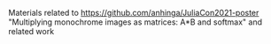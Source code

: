 Materials related to https://github.com/anhinga/JuliaCon2021-poster "Multiplying monochrome images as matrices: A*B and softmax" and related work

